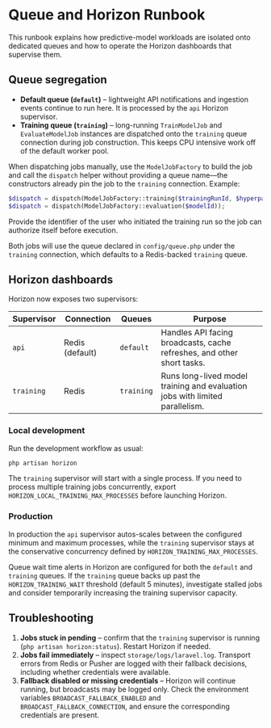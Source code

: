 # Queue and Horizon Runbook

This runbook explains how predictive-model workloads are isolated onto dedicated queues and how to operate the Horizon dashboards that supervise them.

## Queue segregation

- **Default queue (`default`)** – lightweight API notifications and ingestion events continue to run here. It is processed by the `api` Horizon supervisor.
- **Training queue (`training`)** – long-running `TrainModelJob` and `EvaluateModelJob` instances are dispatched onto the `training` queue connection during job construction. This keeps CPU intensive work off of the default worker pool.

When dispatching jobs manually, use the `ModelJobFactory` to build the job and call the `dispatch` helper without providing a queue name—the constructors already pin the job to the `training` connection. Example:

```php
$dispatch = dispatch(ModelJobFactory::training($trainingRunId, $hyperparameters, $webhookUrl, $userId));
$dispatch = dispatch(ModelJobFactory::evaluation($modelId));
```

Provide the identifier of the user who initiated the training run so the job can authorize itself before execution.

Both jobs will use the queue declared in `config/queue.php` under the `training` connection, which defaults to a Redis-backed `training` queue.

## Horizon dashboards

Horizon now exposes two supervisors:

| Supervisor | Connection | Queues | Purpose |
|------------|------------|--------|---------|
| `api` | Redis (default) | `default` | Handles API facing broadcasts, cache refreshes, and other short tasks. |
| `training` | Redis | `training` | Runs long-lived model training and evaluation jobs with limited parallelism. |

### Local development

Run the development workflow as usual:

```bash
php artisan horizon
```

The `training` supervisor will start with a single process. If you need to process multiple training jobs concurrently, export `HORIZON_LOCAL_TRAINING_MAX_PROCESSES` before launching Horizon.

### Production

In production the `api` supervisor autos-scales between the configured minimum and maximum processes, while the `training` supervisor stays at the conservative concurrency defined by `HORIZON_TRAINING_MAX_PROCESSES`.

Queue wait time alerts in Horizon are configured for both the `default` and `training` queues. If the `training` queue backs up past the `HORIZON_TRAINING_WAIT` threshold (default 5 minutes), investigate stalled jobs and consider temporarily increasing the training supervisor capacity.

## Troubleshooting

1. **Jobs stuck in pending** – confirm that the `training` supervisor is running (`php artisan horizon:status`). Restart Horizon if needed.
2. **Jobs fail immediately** – inspect `storage/logs/laravel.log`. Transport errors from Redis or Pusher are logged with their fallback decisions, including whether credentials were available.
3. **Fallback disabled or missing credentials** – Horizon will continue running, but broadcasts may be logged only. Check the environment variables `BROADCAST_FALLBACK_ENABLED` and `BROADCAST_FALLBACK_CONNECTION`, and ensure the corresponding credentials are present.
